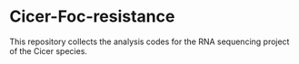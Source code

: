 # Cicer-Foc-resistance
This repository collects the analysis codes for the RNA sequencing project of the Cicer species. 
